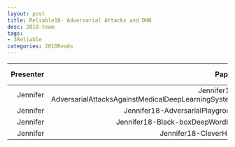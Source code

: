 ```yaml
---
layout: post
title: Reliable18- Adversarial Attacks and DNN 
desc: 2018-team
tags:
- 3Reliable
categories: 2018Reads
---
```



| Presenter | Papers | Paper URL| Our Presentation |
| -----: | ---------------------------: | :----- | :----- |
| Jennifer |  Jennifer18-AdversarialAttacksAgainstMedicalDeepLearningSystems | [PDF](https://arxiv.org/abs/1711.02846) |  [PDF]({{site.baseurl}}/MoreTalksTeam/Jennifer18-AdversarialAttacksAgainstMedicalDeepLearningSystems.pdf) | 
| Jennifer |  Jennifer18-AdversarialPlayground | [PDF](https://arxiv.org/abs/1801.02774) |  [PDF]({{site.baseurl}}/MoreTalksTeam/Jennifer18-AdversarialPlayground.pdf) | 
| Jennifer |  Jennifer18-Black-boxDeepWordbug | [PDF](https://arxiv.org/abs/1703.09387) |  [PDF]({{site.baseurl}}/MoreTalksTeam/Jennifer18-Black-boxDeepWordbug.pdf) | 
| Jennifer |  Jennifer18-CleverHans | [PDF](https://openreview.net/pdf?id=S18Su--CW) |  [PDF]({{site.baseurl}}/MoreTalksTeam/Jennifer18-CleverHans.pdf) | 

